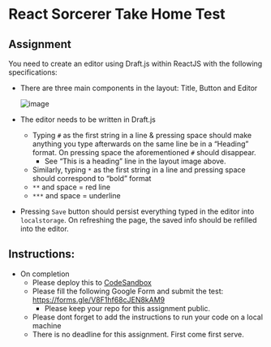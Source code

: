 # React Sorcerer Take Home Test

## Assignment

You need to create an editor using Draft.js within ReactJS with the following specifications:

- There are three main components in the layout: Title, Button and Editor
    
    ![image](https://github.com/user-attachments/assets/21e2b16e-7fa6-41e3-a24d-e6b570275cc1)

    
- The editor needs to be written in Draft.js
    - Typing `#` as the first string in a line & pressing space should make anything you type afterwards on the same line be in a “Heading” format. On pressing space the aforementioned `#` should disappear.
        - See “This is a heading” line in the layout image above.
    - Similarly, typing `*` as the first string in a line and pressing space should correspond to “bold” format
    - `**` and space = red line
    - `***` and space = underline
- Pressing `Save` button should persist everything typed in the editor into `localstorage`. On refreshing the page,  the saved info should be refilled into the editor.

## Instructions:

- On completion
    - Please deploy this to [CodeSandbox](https://www.codesandbox.io/)
    - Please fill the following Google Form and submit the test: https://forms.gle/V8F1hf68cJEN8kAM9
        - Please keep your repo for this assignment public.
    - Please dont forget to add the instructions to run your code on a local machine
    - There is no deadline for this assignment. First come first serve.
